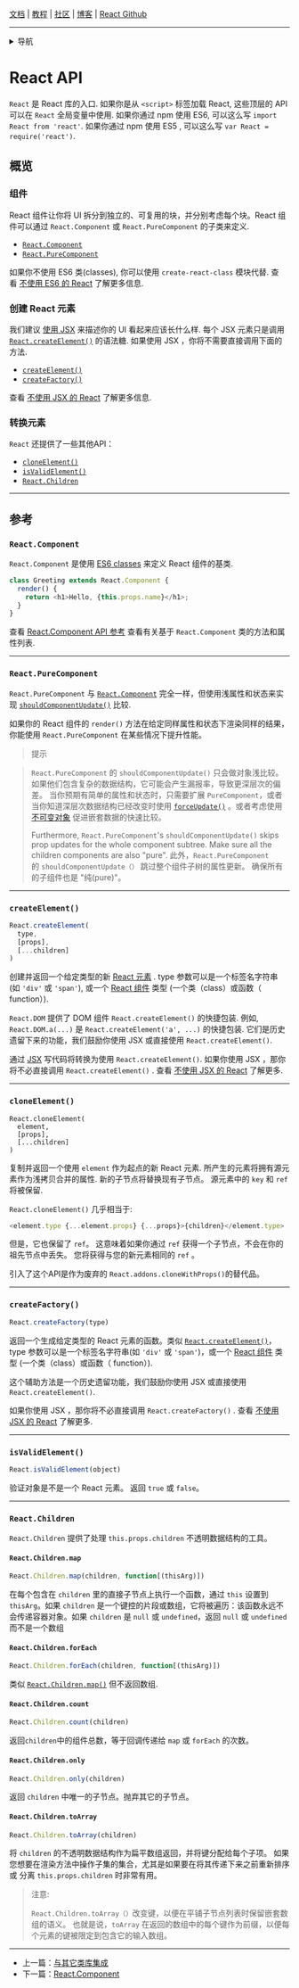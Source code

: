[文档](/cn/docs/hello-world.md) | [教程](/cn/tutorial/tutorial.md) | [社区](/cn/community/support.md) | [博客](/cn/_posts/2017-04-07-react-v15.5.0.md) | [React Github](https://facebook.github.io/react/)

---
<details>
  <summary>导航</summary>

#### 快速入门

* [安装](/cn/docs/installation.md)
* [Hello World](/cn/docs/hello-world.md)
* [JSX 介绍](/cn/docs/introducing-jsx.md)
* [渲染元素](/cn/docs/rendering-elements.md)
* [组件和Props](/cn/docs/components-and-props.md)
* [State和生命周期](/cn/docs/state-and-lifecycle.md)
* [事件处理](/cn/docs/handling-events.md)
* [条件渲染](/cn/docs/conditional-rendering.md)
* [列表和键](/cn/docs/lists-and-keys.md)
* [表单](/cn/docs/forms.md)
* [状态提升](/cn/docs/lifting-state-up.md)
* [组合 vs 继承](/cn/docs/composition-vs-inheritance.md)
* [用 React 思考](/cn/docs/thinking-in-react.md)

#### 高级教程

* [深入JSX](/cn/docs/jsx-in-depth.md)
* [使用 PropTypes 做类型检查](/cn/docs/typechecking-with-proptypes.md)
* [Refs 和 DOM](/cn/docs/refs-and-the-dom.md)
* [不可控组件](/cn/docs/uncontrolled-components.md)
* [性能优化](/cn/docs/optimizing-performance.md)
* [不使用 ES6 的 React](/cn/docs/react-without-es6.md)
* [不使用 JSX 的 React](/cn/docs/react-without-jsx.md)
* [一致性比较（Reconciliation）](/cn/docs/reconciliation.md)
* [上下文（Context）](/cn/docs/context.md)
* [Web Components](/cn/docs/web-components.md)
* [高阶组件](/cn/docs/higher-order-components.md)
* [与其它类库集成](/cn/docs/integrating-with-other-libraries.md)

#### 参考

* [**`React API`**](/cn/docs/react-api.md)
* [React.Component](/cn/docs/react-component.md)
* [ReactDOM](/cn/docs/react-dom.md)
* [ReactDOMServer](/cn/docs/react-dom-server.md)
* [DOM 元素](/cn/docs/dom-elements.md)
* [合成事件（SyntheticEvent）](/cn/docs/events.md)

#### 贡献

* [如何贡献](/cn/contributing/how-to-contribute.md)
* [代码库概述](/cn/contributing/codebase-overview.md)
* [实现说明](/cn/contributing/implementation-notes.md)
* [设计原则](/cn/contributing/design-principles.md)


</details>

# React API

`React` 是 React 库的入口. 如果你是从 `<script>` 标签加载 React, 这些顶层的 API 可以在 `React` 全局变量中使用. 如果你通过 npm 使用 ES6, 可以这么写 `import React from 'react'`. 如果你通过 npm 使用 ES5 , 可以这么写 `var React = require('react')`.

## 概览

### 组件

React 组件让你将 UI 拆分到独立的、可复用的块，并分别考虑每个块。React 组件可以通过 `React.Component` 或 `React.PureComponent` 的子类来定义.

 - [`React.Component`](#react.component)
 - [`React.PureComponent`](#react.purecomponent)

如果你不使用 ES6 类(classes), 你可以使用 `create-react-class` 模块代替. 查看 [不使用 ES6 的 React](/cn/docs/react-without-es6.md)  了解更多信息.

### 创建 React 元素

我们建议 [使用 JSX](/cn/docs/introducing-jsx.md) 来描述你的 UI 看起来应该长什么样. 每个 JSX 元素只是调用 [`React.createElement()`](#createelement) 的语法糖. 如果使用 JSX ，你将不需要直接调用下面的方法.

- [`createElement()`](#createelement)
- [`createFactory()`](#createfactory)

查看 [不使用 JSX 的 React](/cn/docs/react-without-jsx.md) 了解更多信息.

### 转换元素

`React` 还提供了一些其他API：

- [`cloneElement()`](#cloneelement)
- [`isValidElement()`](#isvalidelement)
- [`React.Children`](#react.children)

* * *

## 参考

### `React.Component`

`React.Component` 是使用 [ES6 classes](https://developer.mozilla.org/en/docs/Web/JavaScript/Reference/Classes) 来定义 React 组件的基类.

```javascript
class Greeting extends React.Component {
  render() {
    return <h1>Hello, {this.props.name}</h1>;
  }
}
```

查看 [React.Component API 参考](/cn/docs/react-component.md) 查看有关基于 `React.Component` 类的方法和属性列表.

* * *

### `React.PureComponent`

`React.PureComponent` 与 [`React.Component`](#react.component) 完全一样，但使用浅属性和状态来实现 [`shouldComponentUpdate()`](/cn/docs/react-component.md#shouldcomponentupdate) 比较.

如果你的 React 组件的 `render()` 方法在给定同样属性和状态下渲染同样的结果，你能使用 `React.PureComponent` 在某些情况下提升性能。

> 提示

> `React.PureComponent` 的 `shouldComponentUpdate()` 只会做对象浅比较。如果他们包含复杂的数据结构，它可能会产生漏报率，导致更深层次的偏差。 当你预期有简单的属性和状态时，只需要扩展 `PureComponent`，或者当你知道深层次数据结构已经改变时使用 [`forceUpdate()`](/cn/docs/react-component.md#forceupdate) 。或者考虑使用 [不可变对象](https://facebook.github.io/immutable-js/) 促进嵌套数据的快速比较。
>
> Furthermore, `React.PureComponent`'s `shouldComponentUpdate()` skips prop updates for the whole component subtree. Make sure all the children components are also "pure".
> 此外，`React.PureComponent` 的 `shouldComponentUpdate（）` 跳过整个组件子树的属性更新。 确保所有的子组件也是 "纯(pure)"。

* * *

### `createElement()`

```javascript
React.createElement(
  type,
  [props],
  [...children]
)
```

创建并返回一个给定类型的新 [React 元素](/cn/docs/rendering-elements.md) . type 参数可以是一个标签名字符串 (如 `'div'` 或 `'span'`), 或一个 [React 组件](/cn/docs/components-and-props.md) 类型 (一个类（class）或函数（ function）).

`React.DOM` 提供了 DOM 组件 `React.createElement()` 的快捷包装. 例如, `React.DOM.a(...)` 是 `React.createElement('a', ...)` 的快捷包装. 它们是历史遗留下来的功能，我们鼓励你使用 JSX 或直接使用 `React.createElement()`.

通过 [JSX](/cn/docs/introducing-jsx.md) 写代码将转换为使用 `React.createElement()`. 如果你使用 JSX ，那你将不必直接调用 `React.createElement()` . 查看 [不使用 JSX 的 React](/react/docs/react-without-jsx.html) 了解更多.

* * *

### `cloneElement()`

```
React.cloneElement(
  element,
  [props],
  [...children]
)
```

复制并返回一个使用 `element` 作为起点的新 React 元素. 所产生的元素将拥有源元素作为浅拷贝合并的属性. 新的子节点将替换现有子节点。 源元素中的 `key` 和 `ref` 将被保留.

`React.cloneElement()` 几乎相当于:

```js
<element.type {...element.props} {...props}>{children}</element.type>
```

但是，它也保留了 `ref`。 这意味着如果你通过 `ref` 获得一个子节点，不会在你的祖先节点中丢失。 您将获得与您的新元素相同的 `ref` 。

引入了这个API是作为废弃的 `React.addons.cloneWithProps()`的替代品。

* * *

### `createFactory()`

```javascript
React.createFactory(type)
```

返回一个生成给定类型的 React 元素的函数。类似 [`React.createElement()`](#createElement)，type 参数可以是一个标签名字符串(如 `'div'` 或 `'span'`)，或一个 [React 组件](/cn/docs/components-and-props.md) 类型 (一个类（class）或函数（ function）).

这个辅助方法是一个历史遗留功能，我们鼓励你使用 JSX 或直接使用 `React.createElement()`.

如果你使用 JSX ，那你将不必直接调用 `React.createFactory()` . 查看 [不使用 JSX 的 React](/react/docs/react-without-jsx.html) 了解更多.

* * *

### `isValidElement()`

```javascript
React.isValidElement(object)
```

验证对象是不是一个 React 元素。 返回 `true` 或 `false`。

* * *

### `React.Children`

`React.Children` 提供了处理 `this.props.children` 不透明数据结构的工具。

#### `React.Children.map`

```javascript
React.Children.map(children, function[(thisArg)])
```

在每个包含在 `children` 里的直接子节点上执行一个函数，通过 `this` 设置到 `thisArg`。如果 `children` 是一个键控的片段或数组，它将被遍历：该函数永远不会传递容器对象。如果 `children` 是 `null` 或 `undefined`，返回 `null` 或 `undefined` 而不是一个数组

#### `React.Children.forEach`

```javascript
React.Children.forEach(children, function[(thisArg)])
```

类似 [`React.Children.map()`](#react.children.map) 但不返回数组.

#### `React.Children.count`

```javascript
React.Children.count(children)
```

返回`children`中的组件总数，等于回调传递给 `map` 或 `forEach` 的次数。

#### `React.Children.only`

```javascript
React.Children.only(children)
```

返回 `children` 中唯一的子节点。抛弃其它的子节点。

#### `React.Children.toArray`

```javascript
React.Children.toArray(children)
```

将 `children` 的不透明数据结构作为扁平数组返回，并将键分配给每个子项。 如果您想要在渲染方法中操作子集的集合，尤其是如果要在将其传递下来之前重新排序或 分离 `this.props.children` 时非常有用。

> 注意:
>
> `React.Children.toArray（）`改变键，以便在平铺子节点列表时保留嵌套数组的语义。 也就是说，`toArray` 在返回的数组中的每个键作为前缀，以便每个元素的键被限定到包含它的输入数组。

---

* 上一篇：[与其它类库集成](/cn/docs/integrating-with-other-libraries.md)
* 下一篇：[React.Component](/cn/docs/react-component.md)
